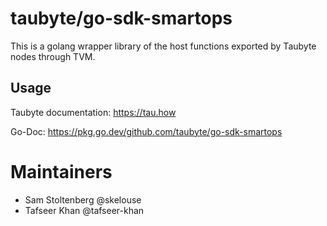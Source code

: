 # taubyte/go-sdk-smartops

This is a golang wrapper library of the host functions exported by Taubyte nodes through TVM.

## Usage 

Taubyte documentation: https://tau.how

Go-Doc: https://pkg.go.dev/github.com/taubyte/go-sdk-smartops

# Maintainers
 - Sam Stoltenberg @skelouse
 - Tafseer Khan @tafseer-khan
